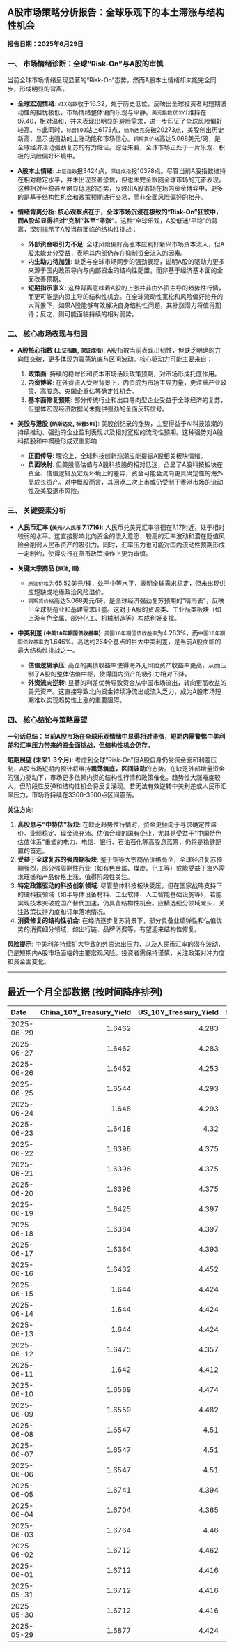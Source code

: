 ## A股市场策略分析报告：全球乐观下的本土滞涨与结构性机会

**报告日期：2025年6月29日**

### 一、 市场情绪诊断：全球“Risk-On”与A股的审慎

当前全球市场情绪呈现显著的“Risk-On”态势，然而A股本土情绪却未能完全同步，形成明显的背离。

*   **全球宏观情绪**: `VIX指数`收于16.32，处于历史低位，反映出全球投资者对短期波动性的担忧极低，市场情绪整体偏向乐观与平静。`美元指数(DXY)`维持在97.40，相对温和，并未表现出明显的避险需求，进一步印证了全球风险偏好较高。与此同时，`标普500`站上6173点，`纳斯达克`突破20273点，美股创出历史新高，显示出强劲的上涨动能和市场信心。`铜期货价格`高达5.068美元/磅，是全球经济活动强劲复苏的有力佐证。综合来看，全球市场正处于一片乐观、积极的风险偏好环境中。

*   **A股本土情绪**: `上证指数`报3424点，`深证成指`报10378点。尽管当前A股指数维持在相对稳定水平，并未出现显著恐慌，但也未完全跟随全球市场的亢奋表现。这种相对平稳甚至略显低迷的态势，反映出A股市场在场内资金博弈中，更多的是基于结构性机会和政策预期进行交易，而非全面风险偏好的抬升。

*   **情绪背离分析**: **核心观察点在于，全球市场沉浸在极致的“Risk-On”狂欢中，而A股却显得相对“克制”甚至“滞涨”**。这种“全球乐观，A股低迷/平稳”的背离，深刻揭示了A股当前面临的结构性挑战：
    *   **外部资金吸引力不足**: 全球风险偏好高涨本应利好新兴市场资本流入，但A股未能充分受益，表明其内部仍存在抑制资金流入的因素。
    *   **内生动力待加强**: 缺乏与全球市场同步的强劲表现，说明A股的驱动力更多来源于国内政策导向与内部资金的结构性配置，而非基于经济基本面的全面改善预期。
    *   **短期指示意义**: 这种背离意味着A股的上涨并非由外资主导的趋势性行情，而更可能是内资主导的结构性机会。在全球流动性宽松和风险偏好抬升的大背景下，如果A股能够有效解决自身结构性问题，其补涨潜力将值得期待；反之，则可能面临持续的相对弱势。

### 二、 核心市场表现与归因

*   **A股核心指数 (`上证指数`, `深证成指`)**: A股指数当前表现出韧性，但缺乏明确的方向性突破，更多体现为震荡筑底与区间波动。核心驱动力可能主要来自：
    1.  **政策面**: 持续的稳增长和资本市场活跃政策预期，对市场形成托底作用。
    2.  **内资博弈**: 在外资流入受限背景下，内资成为市场主导力量，更注重产业政策、高股息、央国企重估等确定性机会。
    3.  **基本面修复预期**: 部分传统行业和出口导向型企业受益于全球经济的复苏，但整体宏观经济数据尚未提供强劲的全面反转信号。

*   **美股与港股 (`纳斯达克`, `标普500`)**: 美股创纪录的涨势，主要得益于AI科技浪潮的持续推动、强劲的企业盈利表现以及相对宽松的流动性预期。这种强势对A股科技股和中概股形成双重影响：
    *   **正面传导**: 理论上，全球科技创新热潮应能提振A股相关板块情绪。
    *   **负面映射**: 但美股高估值与A股科技股的相对低迷，凸显了A股科技板块在资金、估值逻辑及宏观环境上的差异，资金可能会流向更具确定性的海外高成长资产。对中概股而言，其回港二次上市或仍受制于香港市场的流动性及美股退市风险。

### 三、 关键要素分析

*   **人民币汇率 (`美元/人民币` 7.1716)**: 人民币兑美元汇率徘徊在7.17附近，处于相对较弱的水平。这直接影响北向资金的流入意愿，较高的汇率波动和潜在贬值风险会削弱人民币资产的吸引力。同时，汇率压力也可能对国内流动性预期形成一定制约，使得央行在货币政策操作上更为审慎。

*   **关键大宗商品 (`原油`, `铜`)**:
    *   `原油价格`为65.52美元/桶，处于中等水平，表明全球需求稳定，但未出现供应短缺或地缘政治风险溢价。
    *   `铜期货价格`高达5.068美元/磅，是全球经济强劲复苏预期的“晴雨表”，反映出全球制造业和基建需求旺盛。这对于A股的资源类、工业品类板块（如上游有色金属、部分化工、机械制造等）构成利好支撑。

*   **中美利差 (`中美10年期国债收益率`)**: `美国10年期国债收益率`为4.283%，而`中国10年期国债收益率`为1.646%。高达约264个基点的巨大中美利差，是当前A股面临的最大结构性挑战之一。
    *   **估值逻辑承压**: 高企的美债收益率使得海外无风险资产收益率更高，从而压制了A股的整体估值中枢，使得国内资产的吸引力相对下降。
    *   **外资流向逆转**: 显著的利差优势导致资金从中国市场流出，转向更高收益的美元资产。这直接导致北向资金持续净流出或流入乏力，成为A股市场短期难以实现趋势性上涨的重要阻碍。

### 四、 核心结论与策略展望

**一句话总结：当前A股市场在全球乐观情绪中显得相对滞涨，短期内需警惕中美利差和汇率压力带来的资金面挑战，但结构性机会仍存。**

**短期展望 (未来1-3个月)**: 考虑到全球“Risk-On”但A股自身仍受资金面和利差压制，A股市场短期内预计将维持**震荡筑底，区间波动**的态势。在缺乏外部增量资金的强力驱动下，市场更多依赖内资的结构性行情和政策催化。趋势性大涨难度较大，但阶段性反弹和结构性机会将反复涌现。若无法有效逆转中美利差或人民币汇率压力，市场将持续在3300-3500点区间震荡。

**关注方向**:
1.  **高股息与“中特估”板块**: 在缺乏趋势性行情时，资金更倾向于寻求确定性溢价。业绩稳定、现金流充沛、估值合理的国有企业，尤其是受益于“中国特色估值体系”重塑的电力、电信、银行、石油石化等高股息蓝筹，仍将是稳健配置的首选。
2.  **受益于全球复苏的强周期板块**: 鉴于铜等大宗商品价格高企，全球经济复苏预期强烈，部分强周期性行业（如有色金属、煤炭、化工等）或能受益于海外需求旺盛和产品价格上涨，值得阶段性关注。
3.  **特定政策驱动的科技创新领域**: 尽管整体科技板块受压，但在国家战略支持下的硬科技领域（如半导体设备材料、工业软件、人工智能基础设施等），若能实现技术突破或国产替代加速，仍具备结构性机会。应精选细分领域龙头，关注政策扶持力度和订单落地情况。
4.  **消费修复的结构性机会**: 在经济逐步复苏背景下，部分具备业绩弹性和估值优势的消费细分领域，如出行链、品牌消费等，有望迎来结构性修复。

**风险提示**: 中美利差持续扩大导致的外资流出压力，以及人民币汇率的潜在波动，仍是短期内A股市场面临的主要宏观风险。投资者需保持谨慎，关注政策对冲力度和资金面变化。

---

## 最近一个月全部数据 (按时间降序排列)

| Date       |   China_10Y_Treasury_Yield |   US_10Y_Treasury_Yield |   Shanghai_Composite_Index |   CSI_300_Index |   Shenzhen_Component_Index |   GOLD_spot_price |   OIL_price |   ALUMINUM_future |   BTC_price |   USD_CNY_exchange_rate |   Commodity_Index_ETF |   US_Dollar_Index |   ETH_price |   LEAN_HOGS_future |   COPPER_future |   High_Yield_Bond_ETF |   LIVE_CATTLE_future |   GOLD_near_month_future |   NATURAL_GAS_future |   PLATINUM_future |   SILVER_future |   Long_Term_Treasury_ETF |   CORN_future |   SOYBEANS_future |   WHEAT_future |   SP500_close |   NASDAQ_close |   VIX_close |   GOLD_basis_spot_vs_near |
|:-----------|---------------------------:|------------------------:|---------------------------:|----------------:|---------------------------:|------------------:|------------:|------------------:|------------:|------------------------:|----------------------:|------------------:|------------:|-------------------:|----------------:|----------------------:|---------------------:|-------------------------:|---------------------:|------------------:|----------------:|-------------------------:|--------------:|------------------:|---------------:|--------------:|---------------:|------------:|--------------------------:|
| 2025-06-29 |                     1.6462 |                   4.283 |                    3424.23 |         3921.76 |                    10378.5 |            3273.7 |       65.52 |           2507.5  |      107449 |                  7.1716 |                 21.8  |             97.4  |     2434.78 |            113.25  |          5.0685 |               80.34   |              224.75  |                   3287.6 |                3.739 |            1340.9 |          36.037 |                  87.39   |        417.5  |           1027.75 |         524.75 |       6173.07 |        20273.5 |       16.32 |                  -13.9001 |
| 2025-06-27 |                     1.6462 |                   4.283 |                    3424.23 |         3921.76 |                    10378.5 |            3273.7 |       65.52 |           2507.5  |      107088 |                  7.1716 |                 21.8  |             97.4  |     2423.87 |            113.25  |          5.0685 |               80.34   |              224.75  |                   3287.6 |                3.739 |            1340.9 |          36.037 |                  87.39   |        417.5  |           1027.75 |         524.75 |       6173.07 |        20273.5 |       16.32 |                  -13.9001 |
| 2025-06-26 |                     1.6462 |                   4.253 |                    3448.45 |         3946.02 |                    10343.5 |            3333.5 |       65.24 |           2510.5  |      106960 |                  7.1764 |                 21.91 |             97.15 |     2416.15 |            112.325 |          5.0655 |               80.38   |              221.7   |                   3333.5 |                3.261 |            1399.8 |          36.586 |                  87.95   |        409.5  |           1022.75 |         521    |       6141.02 |        20167.9 |       16.59 |                    0      |
| 2025-06-25 |                     1.6544 |                   4.293 |                    3455.97 |         3960.07 |                    10393.7 |            3327.1 |       64.92 |           2497.25 |      107361 |                  7.1713 |                 21.83 |             97.68 |     2419.31 |            112.825 |          4.913  |               80.15   |              221.6   |                   3327.1 |                3.406 |            1329.6 |          36.085 |                  87.51   |        410.25 |           1025.25 |         528.25 |       6092.16 |        19973.6 |       16.76 |                    0      |
| 2025-06-24 |                     1.648  |                   4.293 |                    3420.57 |         3904.03 |                    10217.6 |            3317.4 |       64.37 |           2507.75 |      106046 |                  7.179  |                 21.86 |             97.86 |     2448.01 |            112.225 |          4.867  |               80.17   |              221.6   |                   3317.4 |                3.537 |            1304.2 |          35.701 |                  87.4    |        416.25 |           1046.75 |         535.75 |       6092.18 |        19912.5 |       17.48 |                    0      |
| 2025-06-23 |                     1.6418 |                   4.32  |                    3381.58 |         3857.9  |                    10048.4 |            3377.7 |       68.51 |           2528.5  |      105578 |                  7.188  |                 22.4  |             98.42 |     2421.82 |            113.45  |          4.843  |               79.95   |              222.3   |                   3377.7 |                3.698 |            1283.4 |          36.153 |                  86.77   |        419.25 |           1058.75 |         552.75 |       6025.17 |        19631   |       19.83 |                    0      |
| 2025-06-22 |                     1.6396 |                   4.375 |                    3359.9  |         3846.64 |                    10005   |            3368.1 |       74.93 |           2470.75 |      100987 |                  7.188  |                 23.26 |             98.71 |     2228.21 |            112.775 |          4.826  |               79.8    |              223.025 |                   3368.1 |                3.847 |            1263.7 |          35.976 |                  86.49   |        428.75 |           1068    |         567.75 |       5967.84 |        19447.4 |       20.62 |                    0      |
| 2025-06-21 |                     1.6396 |                   4.375 |                    3359.9  |         3846.64 |                    10005   |            3368.1 |       74.93 |           2470.75 |      102257 |                  7.188  |                 23.26 |             98.71 |     2300.5  |            112.775 |          4.826  |               79.8    |              223.025 |                   3368.1 |                3.847 |            1263.7 |          35.976 |                  86.49   |        428.75 |           1068    |         567.75 |       5967.84 |        19447.4 |       20.62 |                    0      |
| 2025-06-20 |                     1.6396 |                   4.375 |                    3359.9  |         3846.64 |                    10005   |            3368.1 |       74.93 |           2470.75 |      103310 |                  7.188  |                 23.26 |             98.71 |     2407.3  |            112.775 |          4.826  |               79.8    |              223.025 |                   3368.1 |                3.847 |            1263.7 |          35.976 |                  86.49   |        428.75 |           1068    |         567.75 |       5967.84 |        19447.4 |       20.62 |                    0      |
| 2025-06-19 |                     1.6425 |                   4.397 |                    3362.11 |         3843.09 |                    10052   |            3389.8 |       75.14 |           2503.75 |      104684 |                  7.1888 |                 23.14 |             98.91 |     2521.65 |            112.175 |          4.845  |               79.55   |              224.3   |                   3389.8 |                3.989 |            1311.5 |          36.866 |                  86.65   |        433.5  |           1074.75 |         574.25 |       5980.87 |        19546.3 |       20.14 |                    0      |
| 2025-06-18 |                     1.6384 |                   4.397 |                    3388.81 |         3874.97 |                    10175.6 |            3389.8 |       75.14 |           2503.75 |      104883 |                  7.1845 |                 23.14 |             98.91 |     2524.3  |            112.175 |          4.845  |               79.55   |              224.3   |                   3389.8 |                3.989 |            1311.5 |          36.866 |                  86.65   |        433.5  |           1074.75 |         574.25 |       5980.87 |        19546.3 |       20.14 |                    0      |
| 2025-06-17 |                     1.6364 |                   4.393 |                    3387.41 |         3870.38 |                    10151.4 |            3386.6 |       74.84 |           2479.5  |      104601 |                  7.179  |                 23.08 |             98.82 |     2510.76 |            111.65  |          4.8005 |               79.43   |              223.25  |                   3386.6 |                3.851 |            1260.1 |          37.09  |                  86.5    |        431.5  |           1074    |         549    |       5982.72 |        19521.1 |       21.6  |                    0      |
| 2025-06-16 |                     1.6432 |                   4.452 |                    3388.73 |         3873.8  |                    10163.5 |            3396.4 |       71.77 |           2441    |      106797 |                  7.181  |                 22.6  |             98    |     2540.6  |            111.8   |          4.8265 |               79.52   |              227.025 |                   3396.4 |                3.748 |            1251.5 |          36.379 |                  85.46   |        434.75 |           1069.75 |         536.5  |       6033.11 |        19701.2 |       19.11 |                    0      |
| 2025-06-15 |                     1.644  |                   4.424 |                    3377    |         3864.18 |                    10122.1 |            3431.2 |       72.98 |           2436    |      105552 |                  7.1928 |                 22.65 |             98.18 |     2546.84 |            103.7   |          4.803  |               79.36   |              225.1   |                   3431.2 |                3.581 |            1210.8 |          36.281 |                  86.33   |        444.5  |           1069.75 |         543.75 |       5976.97 |        19406.8 |       20.82 |                    0      |
| 2025-06-14 |                     1.644  |                   4.424 |                    3377    |         3864.18 |                    10122.1 |            3431.2 |       72.98 |           2436    |      105472 |                  7.1928 |                 22.65 |             98.18 |     2533.44 |            103.7   |          4.803  |               79.36   |              225.1   |                   3431.2 |                3.581 |            1210.8 |          36.281 |                  86.33   |        444.5  |           1069.75 |         543.75 |       5976.97 |        19406.8 |       20.82 |                    0      |
| 2025-06-13 |                     1.644  |                   4.424 |                    3377    |         3864.18 |                    10122.1 |            3431.2 |       72.98 |           2436    |      106091 |                  7.1928 |                 22.65 |             98.18 |     2579.49 |            103.7   |          4.803  |               79.36   |              225.1   |                   3431.2 |                3.581 |            1210.8 |          36.281 |                  86.33   |        444.5  |           1069.75 |         543.75 |       5976.97 |        19406.8 |       20.82 |                    0      |
| 2025-06-12 |                     1.6475 |                   4.357 |                    3402.66 |         3892.2  |                    10234.3 |            3380.9 |       68.04 |           2439.75 |      105929 |                  7.1928 |                 21.97 |             97.92 |     2651.8  |            103.65  |          4.8215 |               79.6    |              228.2   |                   3380.9 |                3.492 |            1272.7 |          36.213 |                  87.17   |        438.5  |           1042.25 |         526.5  |       6045.26 |        19662.5 |       18.02 |                    0      |
| 2025-06-11 |                     1.642  |                   4.412 |                    3402.32 |         3894.63 |                    10246   |            3321.3 |       68.15 |           2443    |      108687 |                  7.1802 |                 21.97 |             98.63 |     2773.53 |            103.375 |          4.801  |               79.51   |              227.825 |                   3321.3 |                3.507 |            1258.1 |          36.166 |                  86.14   |        437    |           1050.5  |         534.25 |       6022.24 |        19615.9 |       17.26 |                    0      |
| 2025-06-10 |                     1.6569 |                   4.474 |                    3384.82 |         3865.47 |                    10162.2 |            3320.9 |       64.98 |           2419.25 |      110257 |                  7.1802 |                 21.62 |             99.05 |     2813.52 |            103.15  |          4.884  |               79.53   |              227.075 |                   3320.9 |                3.533 |            1209.8 |          36.542 |                  85.88   |        438.75 |           1057.75 |         534.5  |       6038.81 |        19715   |       16.95 |                    0      |
| 2025-06-09 |                     1.6559 |                   4.482 |                    3399.77 |         3885.25 |                    10250.1 |            3332.1 |       65.29 |           2394.75 |      110294 |                  7.1886 |                 21.67 |             98.94 |     2681.52 |            102.775 |          4.9095 |               79.34   |              227     |                   3332.1 |                3.635 |            1213.6 |          36.688 |                  85.44   |        433.5  |           1056    |         542    |       6005.88 |        19591.2 |       17.16 |                    0      |
| 2025-06-08 |                     1.6547 |                   4.51  |                    3385.36 |         3873.98 |                    10183.7 |            3322.7 |       64.58 |           2365.75 |      105794 |                  7.175  |                 21.65 |             99.19 |     2510.79 |            102.625 |          4.83   |               79.3    |              226.3   |                   3322.7 |                3.784 |            1166.7 |          36.025 |                  85.35   |        442.5  |           1057.25 |         554.75 |       6000.36 |        19529.9 |       16.77 |                    0      |
| 2025-06-07 |                     1.6547 |                   4.51  |                    3385.36 |         3873.98 |                    10183.7 |            3322.7 |       64.58 |           2365.75 |      105616 |                  7.175  |                 21.65 |             99.19 |     2526.51 |            102.625 |          4.83   |               79.3    |              226.3   |                   3322.7 |                3.784 |            1166.7 |          36.025 |                  85.35   |        442.5  |           1057.25 |         554.75 |       6000.36 |        19529.9 |       16.77 |                    0      |
| 2025-06-06 |                     1.6547 |                   4.51  |                    3385.36 |         3873.98 |                    10183.7 |            3322.7 |       64.58 |           2365.75 |      104390 |                  7.175  |                 21.65 |             99.19 |     2477.19 |            102.625 |          4.83   |               79.3    |              226.3   |                   3322.7 |                3.784 |            1166.7 |          36.025 |                  85.35   |        442.5  |           1057.25 |         554.75 |       6000.36 |        19529.9 |       16.77 |                    0      |
| 2025-06-05 |                     1.6741 |                   4.394 |                    3384.1  |         3877.56 |                    10203.5 |            3350.7 |       63.37 |           2404    |      101576 |                  7.2037 |                 21.48 |             98.74 |     2416.29 |            100.85  |          4.9135 |               79.31   |              222.9   |                   3350.7 |                3.677 |            1133.7 |          35.689 |                  86.45   |        439.5  |           1051.75 |         545.5  |       5939.3  |        19298.4 |       18.48 |                    0      |
| 2025-06-04 |                     1.6704 |                   4.365 |                    3376.2  |         3868.74 |                    10144.6 |            3373.5 |       62.85 |           2390.75 |      104732 |                  7.2037 |                 21.38 |             98.79 |     2608.64 |             99.975 |          4.8645 |               79.48   |              218.4   |                   3373.5 |                3.716 |            1088.7 |          34.519 |                  86.39   |        438.75 |           1045    |         543.25 |       5970.81 |        19460.5 |       17.61 |                    0      |
| 2025-06-03 |                     1.6764 |                   4.46  |                    3361.98 |         3852.01 |                    10057.2 |            3350.2 |       63.41 |           2371    |      105432 |                  7.2037 |                 21.46 |             99.25 |     2593.28 |            100.225 |          4.8095 |               79.33   |              215.975 |                   3350.2 |                3.722 |            1071.3 |          34.503 |                  85.01   |        438.5  |           1040.75 |         536    |       5970.37 |        19399   |       17.69 |                    0      |
| 2025-06-02 |                     1.6712 |                   4.462 |                    3347.49 |         3840.23 |                    10040.6 |            3370.6 |       62.52 |           2381.75 |      105882 |                  7.2037 |                 21.32 |             98.7  |     2607.1  |            100.85  |          4.8345 |               79.18   |              216.55  |                   3370.6 |                3.694 |            1060.3 |          34.563 |                  85.16   |        438.25 |           1033.5  |         539    |       5935.94 |        19242.6 |       18.36 |                    0      |
| 2025-06-01 |                     1.6712 |                   4.416 |                    3347.49 |         3840.23 |                    10040.6 |            3288.9 |       60.79 |           2348.5  |      105652 |                  7.2037 |                 20.88 |             99.33 |     2536.27 |            101.325 |          4.6525 |               79.194  |              215.475 |                   3288.9 |                3.447 |            1051.7 |          32.892 |                  85.96   |        444    |           1041.75 |         534    |       5911.69 |        19113.8 |       18.57 |                    0      |
| 2025-05-31 |                     1.6712 |                   4.416 |                    3347.49 |         3840.23 |                    10040.6 |            3288.9 |       60.79 |           2348.5  |      104638 |                  7.2037 |                 20.88 |             99.33 |     2529.09 |            101.325 |          4.6525 |               79.194  |              215.475 |                   3288.9 |                3.447 |            1051.7 |          32.892 |                  85.96   |        444    |           1041.75 |         534    |       5911.69 |        19113.8 |       18.57 |                    0      |
| 2025-05-30 |                     1.6712 |                   4.416 |                    3347.49 |         3840.23 |                    10040.6 |            3288.9 |       60.79 |           2348.5  |      103999 |                  7.2037 |                 20.88 |             99.33 |     2529.94 |            101.325 |          4.6525 |               79.194  |              215.475 |                   3288.9 |                3.447 |            1051.7 |          32.892 |                  85.96   |        444    |           1041.75 |         534    |       5911.69 |        19113.8 |       18.57 |                    0      |
| 2025-05-29 |                     1.6877 |                   4.424 |                    3363.45 |         3858.7  |                    10127.2 |            3317.1 |       60.94 |           2344.25 |      105642 |                  7.2037 |                 21.04 |             99.28 |     2632.65 |            100.025 |          4.6535 |               79.1243 |              215.525 |                   3317.1 |                3.522 |            1074.7 |          33.283 |                  85.8305 |        447    |           1051.75 |         534    |       5912.17 |        19175.9 |       19.18 |                    0      |